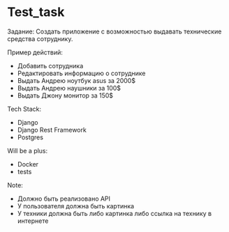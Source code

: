 # Test_task
Задание:
Создать приложение с возможностью выдавать технические средства сотруднику.

Пример действий:
-	Добавить сотрудника
-	Редактировать информацию о сотруднике
-	Выдать Андрею ноутбук asus за 2000$
-	Выдать Андрею наушники за 100$
-	Выдать Джону монитор за 150$ 

Tech Stack:
-	Django
-	Django Rest Framework
-	Postgres

Will be a plus:
-	Docker
-	tests


Note:
-	Должно быть реализовано API
-	У пользователя должна быть картинка 
-	У техники должна быть либо картинка либо ссылка на технику в интернете
